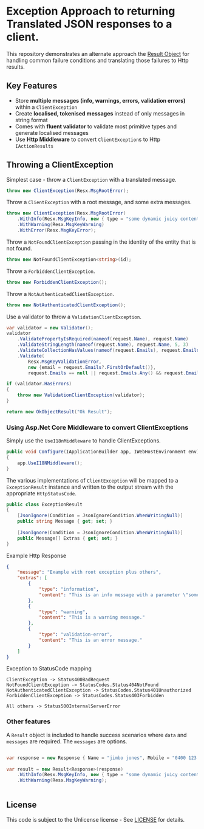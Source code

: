 # Exception Approach to returning Translated JSON responses to a client.

This repository demonstrates an alternate approach the [Result Object](https://github.com/benpriebe/ResultObject) 
for handling common failure conditions and translating those failures to Http results.

## Key Features

- Store **multiple messages (info, warnings, errors, validation errors)** within a `ClientException`
- Create **localised, tokenised messages** instead of only messages in string format
- Comes with **fluent validator** to validate most primitive types and generate localised messages
- Use **Http Middleware** to convert `ClientException`s to Http `IActionResults`

## Throwing a ClientException

Simplest case - throw a `ClientException` with a translated message.
```csharp
throw new ClientException(Resx.MsgRootError);
```

Throw a `ClientException` with a root message, and some extra messages.
```csharp
throw new ClientException(Resx.MsgRootError)                
    .WithInfo(Resx.MsgKeyInfo, new { type = "some dynamic juicy content just for you"})
    .WithWarning(Resx.MsgKeyWarning)
    .WithError(Resx.MsgKeyError);
```

Throw a `NotFoundClientException` passing in the identity of the entity that is not found.
```csharp
throw new NotFoundClientException<string>(id);
```

Throw a `ForbiddenClientException`.
```csharp
throw new ForbiddenClientException();
```

Throw a `NotAuthenticatedClientException`.
```csharp
throw new NotAuthenticatedClientException();
```

Use a validator to throw a `ValidationClientException`.
```csharp
var validator = new Validator();
validator
    .ValidatePropertyIsRequired(nameof(request.Name), request.Name)
    .ValidateStringLength(nameof(request.Name), request.Name, 5, 3)
    .ValidateCollectionHasValues(nameof(request.Emails), request.Emails)
    .Validate(
        Resx.MsgKeyValidationError, 
        new {email = request.Emails?.FirstOrDefault()}, 
        request.Emails == null || request.Emails.Any() && request.Emails?.Any(email => email.EndsWith("gmail.com")) == true);

if (validator.HasErrors)
{
    throw new ValidationClientException(validator);
}

return new OkObjectResult("Ok Result");
```                            

### Using Asp.Net Core Middleware to convert ClientExceptions

Simply use the `UseI18nMiddleware` to handle ClientExceptions. 

```csharp
public void Configure(IApplicationBuilder app, IWebHostEnvironment env)
{
    app.UseI18NMiddleware();
}
```
The various implementations of `ClientException` will be mapped to a `ExceptionResult` 
instance and written to the output stream with the appropriate `HttpStatusCode`.

```csharp
public class ExceptionResult
{
    [JsonIgnore(Condition = JsonIgnoreCondition.WhenWritingNull)]
    public string Message { get; set; }
    
    [JsonIgnore(Condition = JsonIgnoreCondition.WhenWritingNull)]
    public Message[] Extras { get; set; }
}
```

Example Http Response
```json
{
    "message": "Example with root exception plus others",
    "extras": [
        {
            "type": "information",
            "content": "This is an info message with a parameter \"some dynamic juicy content just for you\"."
        },
        {
            "type": "warning",
            "content": "This is a warning message."
        },
        {
            "type": "validation-error",
            "content": "This is an error message."
        }
    ]
}
```

Exception to StatusCode mapping

```
ClientException -> Status400BadRequest 
NotFoundClientException -> StatusCodes.Status404NotFound
NotAuthenticatedClientException -> StatusCodes.Status401Unauthorized
ForbiddenClientException -> StatusCodes.Status403Forbidden

All others -> Status500InternalServerError
```

### Other features

A `Result` object is included to handle success scenarios where `data` and `messages` are required.
The `messages` are options.

```csharp

var response = new Response { Name = "jimbo jones", Mobile = "0400 123 123" };
          
var result = new Result<Response>(response)
    .WithInfo(Resx.MsgKeyInfo, new { type = "some dynamic juicy content just for you" })
    .WithWarning(Resx.MsgKeyWarning);
    
```


## License

This code is subject to the Unlicense license - See [LICENSE](https://raw.githubusercontent.com/benpriebe/ResultObject/master/LICENSE) for details. 